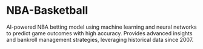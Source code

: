 # NBA-Basketball
AI-powered NBA betting model using machine learning and neural networks to predict game outcomes with high accuracy. Provides advanced insights and bankroll management strategies, leveraging historical data since 2007.
